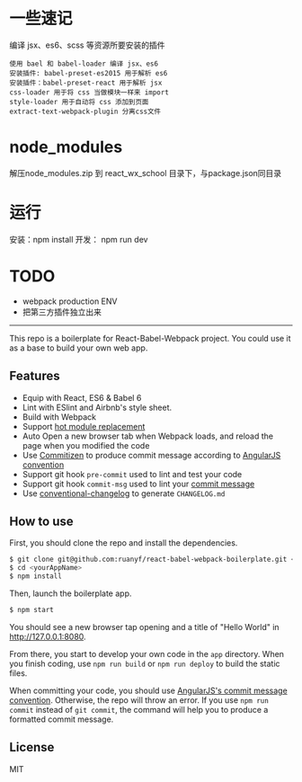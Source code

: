 # 一些速记
编译 jsx、es6、scss 等资源所要安装的插件

    使用 bael 和 babel-loader 编译 jsx、es6
    安装插件: babel-preset-es2015 用于解析 es6
    安装插件：babel-preset-react 用于解析 jsx
    css-loader 用于将 css 当做模块一样来 import
    style-loader 用于自动将 css 添加到页面
    extract-text-webpack-plugin 分离css文件

# node_modules
解压node_modules.zip 到 react_wx_school 目录下，与package.json同目录

# 运行
安装：npm install
开发： npm run dev


# TODO
- webpack production ENV
- 把第三方插件独立出来





----------------------------------------------


This repo is a boilerplate for React-Babel-Webpack project. You could use it as a base to build your own web app.

## Features

- Equip with React, ES6 & Babel 6
- Lint with ESlint and Airbnb's style sheet.
- Build with Webpack
- Support [hot module replacement](https://webpack.github.io/docs/hot-module-replacement.html)
- Auto Open a new browser tab when Webpack loads, and reload the page when you modified the code
- Use [Commitizen](https://github.com/commitizen/cz-cli) to produce commit message according to [AngularJS convention](https://github.com/angular/angular.js/blob/master/CONTRIBUTING.md#-git-commit-guidelines)
- Support git hook `pre-commit` used to lint and test your code
- Support git hook `commit-msg` used to lint your [commit message](https://github.com/kentcdodds/validate-commit-msg)
- Use [conventional-changelog](https://github.com/ajoslin/conventional-changelog) to generate `CHANGELOG.md`

## How to use

First, you should clone the repo and install the dependencies.

```bash
$ git clone git@github.com:ruanyf/react-babel-webpack-boilerplate.git <yourAppName>
$ cd <yourAppName>
$ npm install
```

Then, launch the boilerplate app.

```bash
$ npm start
```

You should see a new browser tap opening and a title of "Hello World" in http://127.0.0.1:8080.

From there, you start to develop your own code in the `app` directory. When you finish coding, use `npm run build` or `npm run deploy` to build the static files.

When committing your code, you should use [AngularJS's commit message convention](https://github.com/angular/angular.js/blob/master/CONTRIBUTING.md#-git-commit-guidelines). Otherwise, the repo will throw an error. If you use `npm run commit` instead of `git commit`, the command will help you to produce a formatted commit message.

## License

MIT
